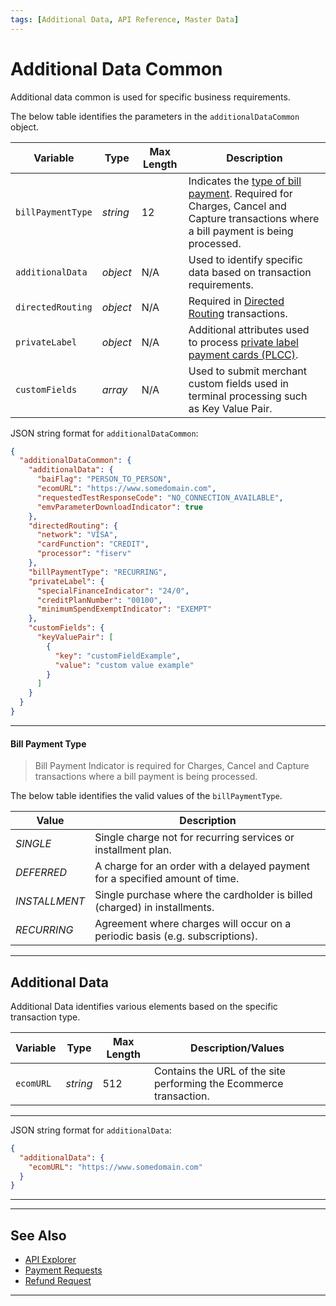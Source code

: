 ```yaml
---
tags: [Additional Data, API Reference, Master Data]
---
```


# Additional Data Common

Additional data common is used for specific business requirements.

<!--
type: tab
titles: additionalDataCommon, JSON Example
-->

The below table identifies the parameters in the `additionalDataCommon` object.

| Variable | Type | Max Length | Description |
| -------- | -- | ------------ | ------------------ |
| `billPaymentType` | *string* | 12 | Indicates the [type of bill payment](#bill-payment-type). Required for Charges, Cancel and Capture transactions where a bill payment is being processed. |
| `additionalData` | *object* | N/A | Used to identify specific data based on transaction requirements. |
| `directedRouting` | *object* | N/A | Required in [Directed Routing](?path=docs/Resources/Guides/Transaction-Routing/Directed-Routing.md) transactions. |
| `privateLabel` | *object* | N/A | Additional attributes used to process [private label payment cards (PLCC)](?path=docs/Resources/Guides/Payment-Sources/Private-Label.md). |
| `customFields` | *array* | N/A | Used to submit merchant custom fields used in terminal processing such as Key Value Pair. |

<!--
type: tab
-->

JSON string format for `additionalDataCommon`:

```json
{
  "additionalDataCommon": {
    "additionalData": {
      "baiFlag": "PERSON_TO_PERSON",
      "ecomURL": "https://www.somedomain.com",
      "requestedTestResponseCode": "NO_CONNECTION_AVAILABLE",
      "emvParameterDownloadIndicator": true
    },
    "directedRouting": {
      "network": "VISA",
      "cardFunction": "CREDIT",
      "processor": "fiserv"
    },
    "billPaymentType": "RECURRING",
    "privateLabel": {
      "specialFinanceIndicator": "24/0",
      "creditPlanNumber": "00100",
      "minimumSpendExemptIndicator": "EXEMPT"
    },
    "customFields": {
      "keyValuePair": [
        {
          "key": "customFieldExample",
          "value": "custom value example"
        }
      ]
    }
  }
}
```

<!-- type: tab-end -->

---

#### Bill Payment Type

<!-- theme: warning -->
> Bill Payment Indicator is required for Charges, Cancel and Capture transactions where a bill payment is being processed.

The below table identifies the valid values of the `billPaymentType`.

| Value | Description |
| ----- | ----- |
| *SINGLE* | Single charge not for recurring services or installment plan. |
| *DEFERRED* | A charge for an order with a delayed payment for a specified amount of time. |
| *INSTALLMENT* | Single purchase where the cardholder is billed (charged) in installments. |
| *RECURRING* | Agreement where charges will occur on a periodic basis (e.g. subscriptions). |

---

## Additional Data

Additional Data identifies various elements based on the specific transaction type.

<!--
type: tab
titles: additionalData, JSON Example
-->

| Variable | Type | Max Length | Description/Values |
| ----- | ----- | ----- | ----- |
| `ecomURL` | *string* | 512 | Contains the URL of the site performing the Ecommerce transaction. |

<!---
| `requestedTestResponseCode` | *string* | 28 | Value used to test/replicate a [transaction error](?path=docs/Resources/Guides/Response-Codes/Error-Code.md).|
| `baiFlag` | *string* | 31 | Visa required [Business Application Identifier](#business-application-identifier) (BAI) used to identify the intended use of a [disbursement](?path=docs/Resources/Guides/Disbursement.md). |
| `emvParameterDownloadIndicator` | *boolean* |  N/A  | Indicator if EMV Parameter has to be downloaded, sent as part of Auth/Sale Response.|
-->

---

<!--
type: tab
-->

JSON string format for `additionalData`:

```json
{
  "additionalData": {
    "ecomURL": "https://www.somedomain.com"
  }
}
```

<!-- type: tab-end -->

---

<!---
#### Business Application Identifier
The BAI determines the data carried in the message, the limits and economics that may apply to the transaction, and may be used by the sending and/or receiving issuer to make an authorization decision. Below table identifies the valid values of `baiFlag`.

| Value | Description |
| ----- | ----- |
| *PERSON_TO_PERSON* | Person to person initiated. |
| *PERSON_TO_PERSON_BANK_INITIATED* | Person to person bank initiated. |
| *BUSINESS_TO_BUSINESS* | Business to business initiated. |
| *DIGITAL_WALLET* | Digital Wallet transfer. |
| *ACCOUNT_TO_ACCOUNT* | Account to account transfer. |
| *TOP_OFF* | Account top off or reload. |
| *ACCOUNT_VERIFICATION* | [Account verification](?path=docs/Resources/API-Documents/Payments_VAS/Verification.md) or $0.00 auth. |
| *FUNDS_TRANSFER* | Funds Transfer. |
| *DISBURSEMENT* | Funds disbursement or payout. |
| *GAMBLING_PAYOUT* | Gambling payout non-online. |
| *GAMBLING_PAYOUT_ONLINE* | Online gambling payout. |
-->

---

## See Also

- [API Explorer](../api/?type=post&path=/payments/v1/charges)
- [Payment Requests](?path=docs/Resources/API-Documents/Payments/Payments.md)
- [Refund Request](?path=docs/Resources/API-Documents/Payments/Refund.md)

---
